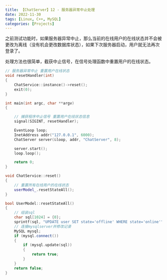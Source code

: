 ```yaml
---
title: 【ChatServer】12 - 服务器异常中止处理
date: 2022-11-30
tags: [Linux, C++, MySQL]
categories: [Projects]
---
```


之前测试功能时，如果服务器异常中止，那么当前的在线用户的在线状态并不会被更改为离线（没有机会更改数据库状态），如果下次服务器启动，用户就无法再次登录了。

处理方法也很简单，截获中止信号，在信号处理函数中重置用户的在线状态。

```cpp
// 服务器异常中止 重置用户在线状态
void resetHandler(int)
{
    ChatService::instance()->reset();
    exit(0);
}

int main(int argc, char **argv)
{

    // 捕获程序中止信号 重置用户在线状态信息
    signal(SIGINT, resetHandler);

    EventLoop loop;
    InetAddress addr("127.0.0.1", 6000);
    ChatServer server(&loop, addr, "ChatServer", 8);

    server.start();
    loop.loop();

    return 0;
}
```

```cpp
void ChatService::reset()
{
    // 重置所有在线用户的在线状态
    userModel_.resetStateAll();
}
```

```cpp
bool UserModel::resetStateAll()
{
    // 组装sql
    char sql[1024] = {0};
    sprintf(sql, "UPDATE user SET state='offline' WHERE state='online'");
    // 连接mysqlserver并修改记录
    MySQL mysql;
    if (mysql.connect())
    {
        if (mysql.update(sql))
        {
            return true;
        }
    }
    return false;
}
```